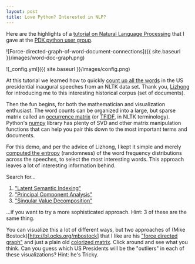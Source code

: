 ```yaml
---
layout: post
title: Love Python? Interested in NLP?
---
```


Here are the highlights of a [tutorial on Natural Language Processing](http://www.hobsonlane.com/pug/) that I gave at the [PDX python user group](http://www.meetup.com/pdxpython/).

![Force-directed-graph-of-word-document-connections]({{ site.baseurl }}/images/word-doc-graph.png)

![_config.yml]({{ site.baseurl }}/images/config.png)

At this tutorial we learned how to quickly [count up all the words](http://www.hobsonlane.com/pug/pug/docs/slidedeck-pdxpy/index.html#9) in the US presidential inaugural speeches from an NLTK data set. Thank you, [Lizhong](http://web.mit.edu/lizhong/www/) for introducing me to this interesting historical corpus (set of documents).

Then the fun begins, for both the mathematician and visualization enthusiast. The word counts can be organized into a large, but sparse matrix called an [occurrence matrix](http://www.hobsonlane.com/pug/pug/docs/slidedeck-pdxpy/index.html#11) (or [TFIDF](http://stanford.edu/~rjweiss/public_html/IRiSS2013/text2/notebooks/tfidf.html), in NLTK terminology). Python's [numpy](http://www.numpy.org/) library has plenty of SVD and other matrix manipulation functions that can help you pair this down to the most important terms and documents. 

For this demo, and per the advice of Lizhong, I kept it simple and merely [computed the entropy](https://github.com/hobson/pug/blob/master/pug/nlp/inaugural.py) (randomness) of the word frequency distributions across the speeches, to select the most interesting words. This approach leaves a lot of interesting information behind. 

Search for...

1. ["Latent Semantic Indexing"](http://en.wikipedia.org/wiki/Latent_semantic_analysis)
1. ["Principal Component Analysis"](http://en.wikipedia.org/wiki/Principal_component_analysis)
1. ["Singular Value Decomposition"](http://en.wikipedia.org/wiki/Singular_value_decomposition)

...if you want to try a more sophisticated approach. Hint: 3 of these are the same thing.

You can visualize this a lot of different ways, but two approaches of (Mike Bostock)[http://bl.ocks.org/mbostock] that I like are his ["force directed graph"](http://www.hobsonlane.com/pug/pug/miner/static/occurrence_force_graph.html) and just a plain old [colorized matrix](http://www.hobsonlane.com/pug/pug/miner/static/doc_cooccurrence.html). Click around and see what you think. Can you guess which US Presidents will be the "outliers" in each of these visualizations? Hint: he's Tricky.